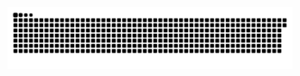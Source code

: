 <picture>
  <source media="(prefers-color-scheme: dark)" srcset="https://raw.githubusercontent.com/MarineHakobyan/MarineHakobyan/bd50f768f776a724178231b67862fee7b0fa097e/github-contribution-grid-snake-dark.svg" />
  <source media="(prefers-color-scheme: light)" srcset="https://raw.githubusercontent.com/MarineHakobyan/MarineHakobyan/bd50f768f776a724178231b67862fee7b0fa097e/github-contribution-grid-snake.svg" />
  <img alt="github-snake" src="https://raw.githubusercontent.com/MarineHakobyan/MarineHakobyan/bd50f768f776a724178231b67862fee7b0fa097e/github-contribution-grid-snake-dark.svg" />
</picture>
